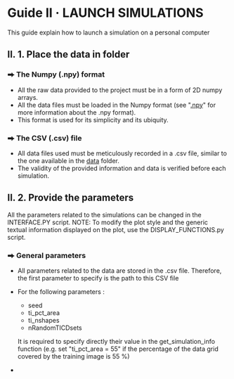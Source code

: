 # Guide II  ·  LAUNCH SIMULATIONS
This guide explain how to launch a simulation on a personal computer
## II. 1. Place the data in folder
### ⮕ The Numpy (.npy) format
- All the raw data provided to the project must be in a form of 2D numpy arrays.
- All the data files must be loaded in the Numpy format (see "[.npy](https://numpy.org/devdocs/reference/generated/numpy.lib.format.html)" for more information about the .npy format).
- This format is used for its simplicity and its ubiquity.
### ⮕ The CSV (.csv) file
- All data files used must be meticulously recorded in a .csv file, similar to the one available in the [data](https://github.com/AxMeNi/GeoclassificationMPS/tree/main/data) folder.
- The validity of the provided information and data is verified before each simulation.

## II. 2. Provide the parameters
All the parameters related to the simulations can be changed in the INTERFACE.PY script.
NOTE: To modify the plot style and the generic textual information displayed on the plot, use the DISPLAY_FUNCTIONS.py script.
### ⮕ General parameters
- All parameters related to the data are stored in the .csv file. Therefore, the first parameter to specify is the path to this CSV file
- For the following parameters :
  - seed
  - ti_pct_area
  - ti_nshapes
  - nRandomTICDsets
  
  It is required to specify directly their value in the get_simulation_info function (e.g. set "ti_pct_area = 55" if the percentage of the data grid covered by the training image is 55 %)
- 

